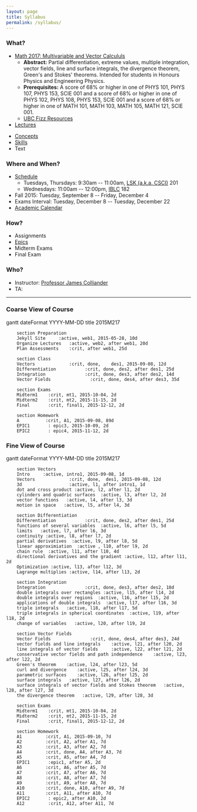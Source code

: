 ```yaml
---
layout: page
title: Syllabus
permalink: /syllabus/
---
```




<script src="https://cdnjs.cloudflare.com/ajax/libs/mermaid/0.4.0/mermaid.full.js"></script>
<link rel="stylesheet" href="{{site.baseurl}}/css/mermaid.css">

<script>
        var mermaid_config = {
            startOnLoad:true
        }
        mermaid.startOnLoad = true;
        mermaid.sequenceConfig = {"diagramMarginX":50,"diagramMarginY":10,"actorMargin":50,"width":150,"height":45,"boxMargin":10,"boxTextMargin":5,"noteMargin":10,"messageMargin":35, "mirrorActors":false};
        mermaid.ganttConfig = {
            titleTopMargin:25,
            barHeight:20,
            barGap:4,
            topPadding:50,
            sidePadding:75,
            gridLineStartPadding:35,
            fontSize:11,
            numberSectionStyles:3,
            axisFormatter: [
                // Within a day
                ["%I:%M", function (d) {
                    return d.getHours();
                }],
                // Monday a week
                ["w. %U", function (d) {
                    return d.getDay() == 1;
                }],
                // Day within a week (not monday)
                ["%a %d", function (d) {
                    return d.getDay() && d.getDate() != 1;
                }],
                // within a month
                ["%b %d", function (d) {
                    return d.getDate() != 1;
                }],
                // Month
                ["%m-%y", function (d) {
                    return d.getMonth();
                }]
            ]
        };
</script>



### What?

* [Math 2017: Multivariable and Vector Calcululs](https://courses.students.ubc.ca/cs/main?pname=subjarea&tname=subjareas&req=3&dept=MATH&course=217)
    * **Abstract:** Partial differentiation, extreme values, multiple integration, vector fields, line and surface integrals, the divergence theorem, Green's and Stokes' theorems. Intended for students in Honours Physics and Engineering Physics.
    * **Prerequisites:** A score of 68% or higher in one of PHYS 101, PHYS 107, PHYS 153, SCIE 001 and a score of 68% or higher in one of PHYS 102, PHYS 108, PHYS 153, SCIE 001 and a score of 68% or higher in one of MATH 101, MATH 103, MATH 105, MATH 121, SCIE 001.
    * [UBC Fizz Resources](http://www.ubcfizz.com/course-directory/math-courses/math-217-1)
*   [Lectures]( {{site.baseurl}}/index.html )
<!-- *   [Topics](  {{site.baseurl}}/pages/topics.html) -->
*   [Concepts](  {{site.baseurl}}/tags/ )
*   [Skills](   {{site.baseur}}/categories/ )
* Text




### Where and When?

* [Schedule]( {{site.baseurl}}/pages/schedule.html)
    * Tuesdays, Thursdays: 9:30am -- 11:00am, [LSK (a.k.a. CSCI)](https://ssc.adm.ubc.ca/classroomservices/function/viewlocation?userEvent=ShowLocation&buildingID=LSK&roomID=201) 201
    * Wednesdays: 11:00am -- 12:00pm, [IBLC](https://ssc.adm.ubc.ca/classroomservices/function/viewlocation?userEvent=ShowLocation&buildingID=IBLC&roomID=182) 182
* Fall 2015:    Tuesday, September 8 -- Friday, December 4  
* Exams Interval:   Tuesday, December 8 -- Tuesday, December 22
*   [Academic Calendar](http://www.calendar.ubc.ca/vancouver/?page=deadlines)


### How?

* Assignments
* [Epics]( {{site.baserul}}/epics/ )
* Midterm Exams
* Final Exam

### Who?

* Instructor: [Professor James Colliander](http://colliand.com)
* TA: 




***


### Coarse View of Course

<!-- <div class="mermaid">
gantt
		vectors  2015-09-08, 12d
		partial derivatives 2015-09-20, 26d
		integration 2015-10-16, 14d
		vector fields 2015-11-01, 26d
</div> -->


 
<div class="mermaid">
gantt
        dateFormat  YYYY-MM-DD
        title 2015M217

        section Preparation
        Jekyll Site     :active, web1, 2015-05-28, 10d
        Organize Lectures   :active, web2, after web1, 20d
        Plan Assessments    :crit, after web1, 25d

        section Class
        Vectors            	:crit, done,    des1, 2015-09-08, 12d
        Differentiation		      :crit, done, des2, after des1, 25d
        Integration               :crit, done, des3, after des2, 14d
        Vector Fields               :crit, done, des4, after des3, 35d

        section Exams
        Midterm1	:crit, mt1, 2015-10-04, 2d
        Midterm2	:crit, mt2, 2015-11-15, 2d
        Final		:crit, final1, 2015-12-12, 2d

        section Homework
        A          :crit, A1, 2015-09-08, 89d
        EPIC1       : epic3, 2015-10-09, 2d
        EPIC2       : epic4, 2015-11-12, 2d
  
</div>



### Fine View of Course
 
<div class="mermaid">
gantt
        dateFormat  YYYY-MM-DD
        title 2015M217


        section Vectors
        Intro     :active, intro1, 2015-09-08, 1d
        Vectors             :crit, done,  des1, 2015-09-08, 12d
        3d                  :active, l1, after intro1, 1d
        dot and cross product :active, l2, after l1, 2d
        cylinders and quadric surfaces  :active, l3, after l2, 2d
        vector functions   :active, l4, after l3, 3d
        motion in space   :active, l5, after l4, 3d
        
        section Differentiation
        Differentiation           :crit, done, des2, after des1, 25d
        functions of several variables  :active, l6, after l5, 5d
        limits   :active, l7, after l6, 3d
        continuity :active, l8, after l7, 2d
        partial derivatives  :active, l9, after l8, 5d
        linear approximiation  :active , l10, after l9, 2d
        chain rule  :active, l11, after l10, 4d
        directional derivatives and the gradient :active, l12, after l11, 2d
        Optimization :active, l13, after l12, 3d
        Lagrange multiplies :active, l14, after l13, 2d
        
        section Integration
        Integration               :crit, done, des3, after des2, 18d
        double integrals over rectangles :active, l15, after l14, 2d
        double integrals over regions  :active, l16, after l15, 2d
        applications of double integrals  :active, l17, after l16, 3d
        triple integrals   :active, l18, after l17, 5d
        triple integrals in spherical coordinates  :active, l19, after l18, 2d
        change of variables   :active, l20, after l19, 2d
        
        section Vector Fields
        Vector Fields               :crit, done, des4, after des3, 24d
        vector fields and line integrals    :active, l21, after l20, 2d
        line integrals of vector fields     :active, l22, after l21, 2d
        conservative vector fields and path independence    :active, l23, after l22, 2d
        Green's theorem    :active, l24, after l23, 5d
        curl and divergence    :active, l25, after l24, 3d
        parametric surfaces    :active, l26, after l25, 2d
        surface integrals   :active, l27, after l26, 2d
        surface integrals of vector fields and Stokes theorem   :active, l28, after l27, 3d
        the divergence theorem   :active, l29, after l28, 3d

        section Exams
        Midterm1    :crit, mt1, 2015-10-04, 2d
        Midterm2    :crit, mt2, 2015-11-15, 2d
        Final       :crit, final1, 2015-12-12, 2d

        section Homework
        A1         :crit, A1, 2015-09-10, 7d
        A2         :crit, A2, after A1, 7d
        A3         :crit, A3, after A2, 7d
        A4         :crit, done, A4, after A3, 7d
        A5         :crit, A5, after A4, 7d
        EPIC1       :epic1, after A5, 2d
        A6         :crit, A6, after A5, 7d
        A7         :crit, A7, after A6, 7d
        A8         :crit, A8, after A7, 7d
        A9         :crit, A9, after A8, 7d
        A10        :crit, done, A10, after A9, 7d
        A11        :crit, A11, after A10, 7d
        EPIC2       : epic2, after A10, 2d 
        A12         :crit, A12, after A11, 7d  
</div>



<!-- 
This is the base Jekyll theme. You can find out more info about customizing your Jekyll theme, as well as basic Jekyll usage documentation at [jekyllrb.com](http://jekyllrb.com/)

You can find the source code for the Jekyll new theme at: [github.com/jglovier/jekyll-new](https://github.com/jglovier/jekyll-new)

You can find the source code for Jekyll at [github.com/jekyll/jekyll](https://github.com/jekyll/jekyll) -->
